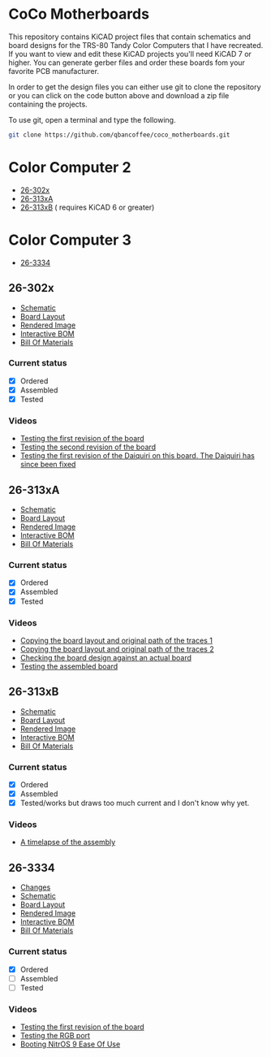 # CoCo Motherboards
This repository contains KiCAD project files that contain schematics and board designs for the TRS-80 Tandy Color Computers that I have recreated.
If you want to view and edit these KiCAD projects you'll need KiCAD 7 or higher.
You can generate gerber files and order these boards fom your favorite PCB manufacturer.<br>

In order to get the design files you can either use git to clone the repository or you can click on the code button above and download
a zip file containing the projects.

To use git, open a terminal and type the following.
```bash
git clone https://github.com/qbancoffee/coco_motherboards.git
```

# Color Computer 2
- [26-302x](#26-302x)
- [26-313xA](#26-313xA)
- [26-313xB](#26-313xB) ( requires KiCAD 6 or greater)

# Color Computer 3
- [26-3334](#26-3334)

## 26-302x
- [Schematic](pdfs/26-302x_schematic.pdf)
- [Board Layout](pdfs/26-302x_layout.pdf)
- [Rendered Image](images/26-302x_rendered.png)
- [Interactive BOM](https://htmlpreview.github.io/?https://github.com/qbancoffee/coco_motherboards/blob/main/html/26-302x_ibom.html)
- [Bill Of Materials](https://github.com/qbancoffee/coco_motherboards/blob/main/bom/26-302x_bill_of_materials.csv)
### Current status
- [x] Ordered
- [x] Assembled
- [x] Tested
### Videos
- [Testing the first revision of the board](https://youtu.be/QcRTDDZ0i-s)
- [Testing the second revision of the board](https://youtu.be/V18fohn3YzE)
- [Testing the first revision of the Daiquiri on this board. The Daiquiri has since been fixed ](https://youtu.be/-PZM2CGa1yw)

## 26-313xA
- [Schematic](pdfs/26-313xA_schematic.pdf)
- [Board Layout](pdfs/26-313xA_layout.pdf)
- [Rendered Image](images/26-313xA_rendered.png)
- [Interactive BOM](https://htmlpreview.github.io/?https://github.com/qbancoffee/coco_motherboards/blob/main/html/26-313xA_ibom.html)
- [Bill Of Materials](https://github.com/qbancoffee/coco_motherboards/blob/main/bom/26-313xA_bill_of_materials.csv)
### Current status
- [x] Ordered
- [x] Assembled
- [x] Tested
### Videos
- [Copying the board layout and original path of the traces 1](https://youtu.be/ZVgJEOnWDyY)
- [Copying the board layout and original path of the traces 2](https://youtu.be/GyRi-DuZtJM)
- [Checking the board design against an actual board](https://youtu.be/TTYBf1dwHVs)
- [Testing the assembled board](https://youtu.be/1itwh79Q89k)

## 26-313xB
- [Schematic](pdfs/26-313xB_schematic.pdf)
- [Board Layout](pdfs/26-313xB_layout.pdf)
- [Rendered Image](images/26-313xB_rendered.png)
- [Interactive BOM](https://htmlpreview.github.io/?https://github.com/qbancoffee/coco_motherboards/blob/main/html/26-313xB_ibom.html)
- [Bill Of Materials](https://github.com/qbancoffee/coco_motherboards/blob/main/bom/26-313xB_bill_of_materials.csv)
### Current status
- [x] Ordered
- [x] Assembled
- [x] Tested/works but draws too much current and I don't know why yet.
### Videos
- [A timelapse of the assembly](https://youtu.be/u0PwnJCS3qc)
## 26-3334
- [Changes](log/26-3334_log.txt)
- [Schematic](pdfs/26-3334_schematic.pdf)
- [Board Layout](pdfs/26-3334_layout.pdf)
- [Rendered Image](images/26-3334_rendered.png)
- [Interactive BOM](https://htmlpreview.github.io/?https://github.com/qbancoffee/coco_motherboards/blob/main/html/26-3334_ibom.html)
- [Bill Of Materials](https://github.com/qbancoffee/coco_motherboards/blob/main/bom/26-3334_bill_of_materials.csv)
### Current status
- [x] Ordered
- [ ] Assembled
- [ ] Tested
### Videos
- [Testing the first revision of the board](https://youtu.be/vjpey5T-lSU)
- [Testing the RGB port](https://youtu.be/EB2sbTMWF-Q)
- [Booting NitrOS 9 Ease Of Use](https://youtu.be/wSlYcxvCpys)


